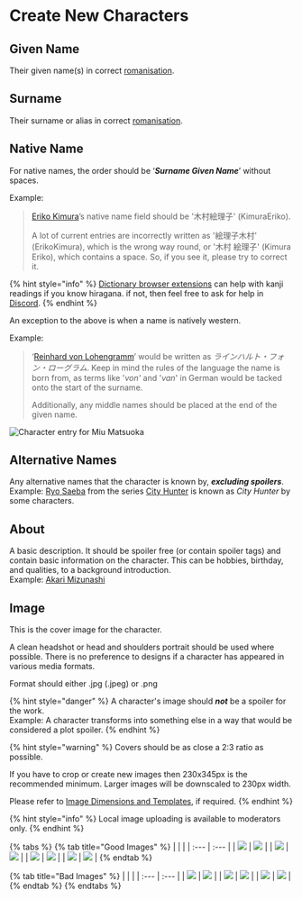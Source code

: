 # Create New Characters

## Given Name

Their given name\(s\) in correct [romanisation](../../before-you-begin/romanisation.md).

## Surname

Their surname or alias in correct [romanisation](../../before-you-begin/romanisation.md).

## Native Name

For native names, the order should be ‘_**Surname Given Name**_’ without spaces.

Example:

> [Eriko Kimura](https://anilist.co/staff/105138/Eriko-Kimura)’s native name field should be '木村絵理子' \(KimuraEriko\).
>
> A lot of current entries are incorrectly written as '絵理子木村' \(ErikoKimura\), which is the wrong way round, or '木村 絵理子' \(Kimura Eriko\), which contains a space. So, if you see it, please try to correct it.

{% hint style="info" %}
[Dictionary browser extensions](../../before-you-begin/sourcing/tools/rikaichan-and-rikaikun.md) can help with kanji readings if you know hiragana. if not, then feel free to ask for help in [Discord](http://discord.me/anilist).
{% endhint %}

An exception to the above is when a name is natively western.

Example:

> ‘[Reinhard von Lohengramm](https://anilist.co/character/3066/Reinhard-von-Lohengramm)’ would be written as _ラインハルト・フォン・ローグラム_. Keep in mind the rules of the language the name is born from, as terms like '_von'_ and '_van_' in German would be tacked onto the start of the surname.
>
> Additionally, any middle names should be placed at the end of the given name.

![Character entry for Miu Matsuoka](../../.gitbook/assets/character_editor.png)

## Alternative Names

Any alternative names that the character is known by, _**excluding spoilers**_. Example: [Ryo Saeba](https://anilist.co/character/2065/Ryo-Saeba) from the series [City Hunter](https://anilist.co/anime/1470/City-Hunter/) is known as _City Hunter_ by some characters.

## About

A basic description. It should be spoiler free \(or contain spoiler tags\) and contain basic information on the character. This can be hobbies, birthday, and qualities, to a background introduction.  
Example: [Akari Mizunashi](https://anilist.co/character/378)

## Image

This is the cover image for the character.

A clean headshot or head and shoulders portrait should be used where possible. There is no preference to designs if a character has appeared in various media formats.

Format should either .jpg \(.jpeg\) or .png

{% hint style="danger" %}
A character's image should _**not**_ be a spoiler for the work.  
Example: A character transforms into something else in a way that would be considered a plot spoiler.
{% endhint %}

{% hint style="warning" %}
Covers should be as close a 2:3 ratio as possible.

If you have to crop or create new images then 230x345px is the recommended minimum. Larger images will be downscaled to 230px width.

Please refer to [Image Dimensions and Templates](../../before-you-begin/image-dimensions-and-template.md), if required.
{% endhint %}

{% hint style="info" %}
Local image uploading is available to moderators only.
{% endhint %}

{% tabs %}
{% tab title="Good Images" %}
|  |  |
| :--- | :--- |
| ![](../../.gitbook/assets/char_good_2.jpg) | ![](../../.gitbook/assets/char_good_1.png) |
| ![](../../.gitbook/assets/char_good_3.png) | ![](../../.gitbook/assets/char_good_4.png) |
| ![](../../.gitbook/assets/char_good_5.png) | ![](../../.gitbook/assets/char_good_6.png) |
| ![](../../.gitbook/assets/char_good_7.jpg) | ![](../../.gitbook/assets/char_good_8.jpg) |
{% endtab %}

{% tab title="Bad Images" %}
|  |  |
| :--- | :--- |
| ![](../../.gitbook/assets/char_bad_2.jpg) | ![](../../.gitbook/assets/char_bad_3.png) |
| ![](../../.gitbook/assets/char_bad_1.jpg) | ![](../../.gitbook/assets/char_bad_4.png) |
| ![](../../.gitbook/assets/char_bad_5.png) | ![](../../.gitbook/assets/char_bad_6.jpg) |
{% endtab %}
{% endtabs %}

